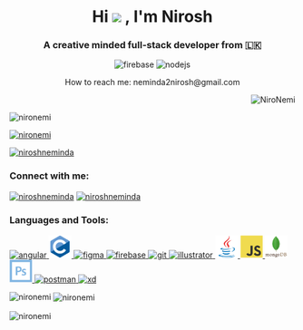 <h1 align="center">Hi <img src="https://raw.githubusercontent.com/blackcater/blackcater/main/images/Hi.gif" height="32" />
, I'm Nirosh</h1>

<h3 align="center">A creative minded full-stack developer from 🇱🇰</h3>
<div align="center"><img src="https://www.vectorlogo.zone/logos/mongodb/mongodb-icon.svg" alt="firebase" width="40"/> <img src="https://www.vectorlogo.zone/logos/nodejs/nodejs-icon.svg" alt="nodejs" width="40"/> </a></div>
<p align="center">How to reach me: neminda2nirosh@gmail.com</p>

<p align="right"> <img src="https://komarev.com/ghpvc/?username=NiroNemi&label=Profile%20views&color=blue&style=flat" alt="NiroNemi" /> </p>

<p align="left"> <img src="https://komarev.com/ghpvc/?username=nironemi&label=Profile%20views&color=0e75b6&style=flat" alt="nironemi" /> </p>

<p align="left"> <a href="https://github.com/ryo-ma/github-profile-trophy"><img src="https://github-profile-trophy.vercel.app/?username=nironemi" alt="nironemi" /></a> </p>

<p align="left"> <a href="https://twitter.com/niroshneminda" target="blank"><img src="https://img.shields.io/twitter/follow/niroshneminda?logo=twitter&style=for-the-badge" alt="niroshneminda" /></a> </p>

<h3 align="left">Connect with me:</h3>
<p align="left">
<a href="https://twitter.com/niroshneminda" target="blank"><img align="center" src="https://raw.githubusercontent.com/rahuldkjain/github-profile-readme-generator/master/src/images/icons/Social/twitter.svg" alt="niroshneminda" height="30" width="40" /></a>
<a href="https://linkedin.com/in/niroshneminda" target="blank"><img align="center" src="https://raw.githubusercontent.com/rahuldkjain/github-profile-readme-generator/master/src/images/icons/Social/linked-in-alt.svg" alt="niroshneminda" height="30" width="40" /></a>
</p>

<h3 align="left">Languages and Tools:</h3>
<p align="left"> <a href="https://angular.io" target="_blank"> <img src="https://angular.io/assets/images/logos/angular/angular.svg" alt="angular" width="40" height="40"/> </a> <a href="https://www.cprogramming.com/" target="_blank"> <img src="https://raw.githubusercontent.com/devicons/devicon/master/icons/c/c-original.svg" alt="c" width="40" height="40"/> </a> <a href="https://www.figma.com/" target="_blank"> <img src="https://www.vectorlogo.zone/logos/figma/figma-icon.svg" alt="figma" width="40" height="40"/> </a> <a href="https://firebase.google.com/" target="_blank"> <img src="https://www.vectorlogo.zone/logos/firebase/firebase-icon.svg" alt="firebase" width="40" height="40"/> </a> <a href="https://git-scm.com/" target="_blank"> <img src="https://www.vectorlogo.zone/logos/git-scm/git-scm-icon.svg" alt="git" width="40" height="40"/> </a> <a href="https://www.adobe.com/in/products/illustrator.html" target="_blank"> <img src="https://www.vectorlogo.zone/logos/adobe_illustrator/adobe_illustrator-icon.svg" alt="illustrator" width="40" height="40"/> </a> <a href="https://www.java.com" target="_blank"> <img src="https://raw.githubusercontent.com/devicons/devicon/master/icons/java/java-original.svg" alt="java" width="40" height="40"/> </a> <a href="https://developer.mozilla.org/en-US/docs/Web/JavaScript" target="_blank"> <img src="https://raw.githubusercontent.com/devicons/devicon/master/icons/javascript/javascript-original.svg" alt="javascript" width="40" height="40"/> </a> <a href="https://www.mongodb.com/" target="_blank"> <img src="https://raw.githubusercontent.com/devicons/devicon/master/icons/mongodb/mongodb-original-wordmark.svg" alt="mongodb" width="40" height="40"/> </a> <a href="https://www.photoshop.com/en" target="_blank"> <img src="https://raw.githubusercontent.com/devicons/devicon/master/icons/photoshop/photoshop-line.svg" alt="photoshop" width="40" height="40"/> </a> <a href="https://postman.com" target="_blank"> <img src="https://www.vectorlogo.zone/logos/getpostman/getpostman-icon.svg" alt="postman" width="40" height="40"/> </a> <a href="https://www.adobe.com/products/xd.html" target="_blank"> <img src="https://cdn.worldvectorlogo.com/logos/adobe-xd.svg" alt="xd" width="40" height="40"/> </a> </p>

<p><img align="left" src="https://github-readme-stats.vercel.app/api/top-langs?username=nironemi&show_icons=true&locale=en&layout=compact" alt="nironemi" /></p>

<p>&nbsp;<img align="center" src="https://github-readme-stats.vercel.app/api?username=nironemi&show_icons=true&locale=en" alt="nironemi" /></p>

<p><img align="center" src="https://github-readme-streak-stats.herokuapp.com/?user=nironemi&" alt="nironemi" /></p>

